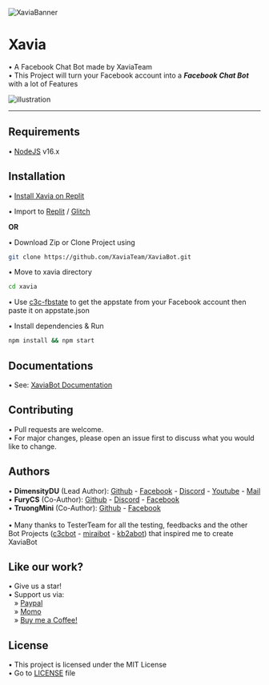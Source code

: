 ![XaviaBanner](https://i.ibb.co/K0ZSt89/XaviaFCB.png)

# Xavia

• A Facebook Chat Bot made by XaviaTeam<br />
• This Project will turn your Facebook account into a ***Facebook Chat Bot*** with a lot of Features

![illustration](https://i.ibb.co/5MCXJkX/309961956-852941662506289-2438726751602905775-n.png)

<hr />

## Requirements

• [NodeJS](https://nodejs.org/en/) v16.x

## Installation

• [Install Xavia on Replit](https://www.youtube.com/watch?v=WUva_shyMqM)

• Import to [Replit](https://replit.com/github/XaviaTeam/XaviaBot) / [Glitch](https://glitch.com/edit/#!/import/github/XaviaTeam/XaviaBot)


__OR__


• Download Zip or Clone Project using

```bash
git clone https://github.com/XaviaTeam/XaviaBot.git
```

• Move to xavia directory

```bash
cd xavia
```

• Use [c3c-fbstate](https://github.com/c3cbot/c3c-fbstate) to get the appstate from your Facebook account then paste it on appstate.json

• Install dependencies & Run

```bash
npm install && npm start
```

## Documentations
• See: [XaviaBot Documentation](https://github.com/XaviaTeam/XaviaBot/blob/main/DOCS.md)

## Contributing
• Pull requests are welcome.<br/>
• For major changes, please open an issue first to discuss what you would like to change.

## Authors

• **DimensityDU** (Lead Author):
[Github](https://github.com/RFS-ADRENO) -
[Facebook](https://www.facebook.com/Dungto213) -
[Discord](https://discord.gg/TbHFZ4Zj) -
[Youtube](https://www.youtube.com/channel/UCmL-430tKfEJYJ1rzBOCOjA) -
[Mail](mailto:xaviateam@protonmail.com)<br />
• **FuryCS** (Co-Author):
[Github](https://github.com/FuryCSProducer) -
[Discord](https://discord.gg/TrueSpades) -
[Facebook](https://facebook.com/FuryCSPianist)<br />
• **TruongMini** (Co-Author):
[Github](https://github.com/truong9c2208) -
[Facebook](https://www.facebook.com/shibasama.dev)
<br /><br />
• Many thanks to TesterTeam for all the testing, feedbacks and the other Bot Projects ([c3cbot](https://github.com/c3cbot/legacy-c3cbot) - [miraibot](https://github.com/miraiPr0ject/miraiv2) - [kb2abot](https://github.com/kb2ateam/kb2abot-client)) that inspired me to create XaviaBot

## Like our work?

• Give us a star!<br />
• Support us via:<br />
&nbsp;&nbsp;&nbsp;» [Paypal](https://www.paypal.com/paypalme/dungto213)<br />
&nbsp;&nbsp;&nbsp;» [Momo](https://me.momo.vn/gMIMulsaUqsbf6iAiXt3)<br />
&nbsp;&nbsp;&nbsp;» [Buy me a Coffee!](https://www.buymeacoffee.com/dimensityDU)

## License
• This project is licensed under the MIT License<br />
• Go to [LICENSE](https://github.com/XaviaTeam/XaviaBot/blob/main/LICENSE) file
